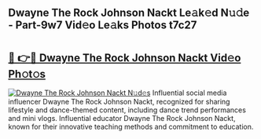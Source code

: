 ## Dwayne The Rock Johnson Nackt Le𝚊k𝚎d N𝚞𝚍e - Part-9w7 Vid𝚎o Le𝚊ks Photos t7c27

# <h2><a href="http://fb18hq.evod.top/?m=Dwayne+The+Rock+Johnson+Nackt">🔗 👉🔴 Dwayne The Rock Johnson Nackt Vid𝚎o Ph𝚘t𝚘s</a></h2>

[![Dwayne The Rock Johnson Nackt N𝚞d𝚎s](https://i.imgur.com/8V9OHl7.gif)](http://fb18hq.evod.top/?m=Dwayne+The+Rock+Johnson+Nackt)
Influential social media influencer Dwayne The Rock Johnson Nackt, recognized for sharing lifestyle and dance-themed content, including dance trend performances and mini vlogs. Influential educator Dwayne The Rock Johnson Nackt, known for their innovative teaching methods and commitment to education. 
